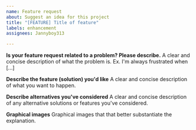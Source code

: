 ```yaml
---
name: Feature request
about: Suggest an idea for this project
title: "[FEATURE] Title of feature"
labels: enhancement
assignees: Jannyboy313

---
```


**Is your feature request related to a problem? Please describe.**
A clear and concise description of what the problem is. Ex. I'm always frustrated when [...]

**Describe the feature (solution) you'd like**
A clear and concise description of what you want to happen.

**Describe alternatives you've considered**
A clear and concise description of any alternative solutions or features you've considered.

**Graphical images**
Graphical images that that better substantiate the explanation.
